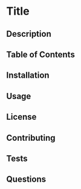 # Title
## Description
## Table of Contents
## Installation
## Usage
## License
## Contributing
## Tests
## Questions